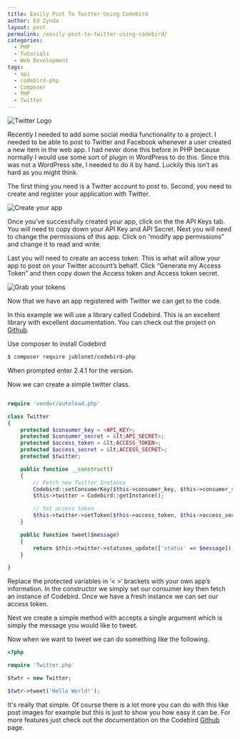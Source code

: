 ```yaml
---
title: Easily Post To Twitter Using Codebird
author: Ed Zynda
layout: post
permalink: /easily-post-to-twitter-using-codebird/
categories:
  - PHP
  - Tutorials
  - Web Development
tags:
  - api
  - codebird-php
  - Composer
  - PHP
  - Twitter
---
```

![Twitter Logo](http://www.edzynda.com/media/twitter_logo-300x300.png)

Recently I needed to add some social media functionality to a project. I needed to be able to post to Twitter and Facebook whenever a user created a new item in the web app. I had never done this before in PHP because normally I would use some sort of plugin in WordPress to do this. Since this was not a WordPress site, I needed to do it by hand. Luckily this isn&#8217;t as hard as you might think.

The first thing you need is a Twitter account to post to. Second, you need to create and register your application with Twitter.

![Create your app](http://www.edzynda.com/media/twitter_post_app_1-300x300.jpg)

Once you've successfully created your app, click on the the API Keys tab. You will need to copy down your API Key and API Secret. Next you will need to change the permissions of this app. Click on &#8220;modify app permissions&#8221; and change it to read and write.

Last you will need to create an access token. This is what will allow your app to post on your Twitter account&#8217;s behalf. Click &#8220;Generate my Access Token&#8221; and then copy down the Access token and Access token secret.

![Grab your tokens](http://www.edzynda.com/media/twitter_post_app_2-257x300.jpg)

Now that we have an app registered with Twitter we can get to the code.

In this example we will use a library called Codebird. This is an excellent library with excellent documentation. You can check out the project on [Github](https://github.com/jublonet/codebird-php).

Use composer to install Codebird

```bash
$ composer require jublonet/codebird-php
```

When prompted enter 2.4.1 for the version.

Now we can create a simple twitter class.

```php

require 'vendor/autoload.php'

class Twitter
{
    protected $consumer_key = <API_KEY>;
    protected $consumer_secret = &lt;API_SECRET>;
    protected $access_token = &lt;ACCESS_TOKEN>;
    protected $access_secret = &lt;ACCESS_SECRET>;
    protected $twitter;

    public function __construct()
    {
        // Fetch new Twitter Instance
        Codebird::setConsumerKey($this->consumer_key, $this->consumer_secret);
        $this->twitter = Codebird::getInstance();

        // Set access token
        $this->twitter->setToken($this->access_token, $this->access_secret);
    }

    public function tweet($message)
    {
        return $this->twitter->statuses_update(['status' => $message]);
    }

}
```

Replace the protected variables in &#8216;< >&#8216; brackets with your own app&#8217;s information. In the constructor we simply set our consumer key then fetch an instance of Codebird. Once we have a fresh instance we can set our access token.

Next we create a simple method with accepts a single argument which is simply the message you would like to tweet.

Now when we want to tweet we can do something like the following.

```php
<?php

require 'Twitter.php'

$twtr = new Twitter;

$twtr->tweet('Hello World!');
```

It's really that simple. Of course there is a lot more you can do with this like post images for example but this is just to show you how easy it can be. For more features just check out the documentation on the Codebird [Github](https://github.com/jublonet/codebird-php) page.

